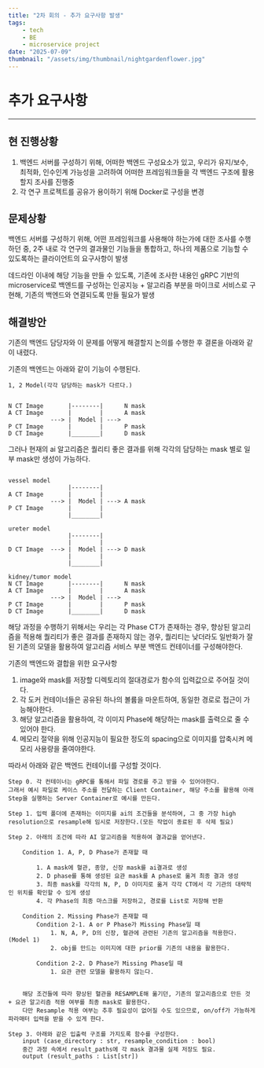 ```yaml
---
title: "2차 회의 - 추가 요구사항 발생"
tags:
    - tech
    - BE
    - microservice project
date: "2025-07-09"
thumbnail: "/assets/img/thumbnail/nightgardenflower.jpg"
---
```


# 추가 요구사항
---
## 현 진행상황

1. 백엔드 서버를 구성하기 위해, 어떠한 백엔드 구성요소가 있고, 우리가 유지/보수, 최적화, 인수인계 가능성을 고려하여 
어떠한 프레임워크들을 각 백엔드 구조에 활용할지 조사를 진행중
2. 각 연구 프로젝트를 공유가 용이하기 위해 Docker로 구성을 변경

## 문제상황

백엔드 서버를 구성하기 위해, 어떤 프레임워크를 사용해야 하는가에 대한 조사를 수행하던 중,
2주 내로 각 연구의 결과물인 기능들을 통합하고, 하나의 제품으로 기능할 수 있도록하는 클라이언트의 요구사항이 발생

데드라인 이내에 해당 기능을 만들 수 있도록, 기존에 조사한 내용인 gRPC 기반의 microservice로 백엔드를 구성하는
인공지능 + 알고리즘 부분을 마이크로 서비스로 구현해, 기존의 백엔드와 연결되도록 만들 필요가 발생


## 해결방안

기존의 백엔드 담당자와 이 문제를 어떻게 해결할지 논의를 수행한 후 결론을 아래와 같이 내렸다.

기존의 백엔드는 아래와 같이 기능이 수행된다.

```
1, 2 Model(각각 담당하는 mask가 다르다.)


N CT Image       |--------|      N mask
A CT Image       |        |      A mask
            ---> |  Model | ---> 
P CT Image       |        |      P mask
D CT Image       |________|      D mask

```

그러나 현재의 ai 알고리즘은 퀄리티 좋은 결과를 위해 각각의 담당하는 mask 별로 일부 mask만 생성이 가능하다.

```

vessel model 
                 |--------|      
A CT Image       |        |      
            ---> |  Model | ---> A mask 
P CT Image       |        |      
                 |________|      

ureter model
                 |--------|      
                 |        |      
D CT Image  ---> |  Model | ---> D mask 
                 |        |      
                 |________|      

kidney/tumor model
N CT Image       |--------|      N mask
A CT Image       |        |      A mask
            ---> |  Model | ---> 
P CT Image       |        |      P mask
D CT Image       |________|      D mask

```

해당 과정을 수행하기 위해서는 우리는 각 Phase CT가 존재하는 경우, 향상된 알고리즘을 적용해 퀄리티가 좋은 결과를
존재하지 않는 경우, 퀄리티는 낮더라도 일반화가 잘된 기존의 모델을 활용하여 알고리즘 서비스 부분 백엔드 컨테이너를 구성해야한다.

기존의 백엔드와 결합을 위한 요구사항
1. image와 mask를 저장할 디렉토리의 절대경로가 함수의 입력값으로 주어질 것이다.
2. 각 도커 컨테이너들은 공유된 하나의 볼륨을 마운트하여, 동일한 경로로 접근이 가능해야한다.
3. 해당 알고리즘을 활용하여, 각 이미지 Phase에 해당하는 mask를 출력으로 줄 수 있어야 한다.
4. 메모리 절약을 위해 인공지능이 필요한 정도의 spacing으로 이미지를 압축시켜 메모리 사용량을 줄여야한다.

따라서 아래와 같은 백엔드 컨테이너를 구성할 것이다.

```
Step 0. 각 컨테이너는 gRPC를 통해서 파일 경로를 주고 받을 수 있어야한다. 
그래서 예시 파일로 케이스 주소를 전달하는 Client Container, 해당 주소를 활용해 아래 Step을 실행하는 Server Container로 예시를 만든다.

Step 1. 입력 폴더에 존재하는 이미지를 ai의 조건들을 분석하여, 그 중 가장 high resolution으로 resample해 임시로 저장한다.(모든 작업이 종료된 후 삭제 필요)

Step 2. 아래의 조건에 따라 AI 알고리즘을 적용하여 결과값을 얻어낸다.

    Condition 1. A, P, D Phase가 존재할 때

        1. A mask에 혈관, 종양, 신장 mask를 ai결과로 생성
        2. D phase를 통해 생성된 요관 mask를 A phase로 옮겨 최종 결과 생성
        3. 최종 mask를 각각의 N, P, D 이미지로 옮겨 각각 CT에서 각 기관의 대략적인 위치를 확인할 수 있게 생성
        4. 각 Phase의 최종 마스크를 저장하고, 경로를 List로 저장해 반환

    Condition 2. Missing Phase가 존재할 때
        Condition 2-1. A or P Phase가 Missing Phase일 때
            1. N, A, P, D의 신장, 혈관에 관련된 기존의 알고리즘을 적용한다.(Model 1)
            2. obj를 만드는 이미지에 대한 prior를 기존의 내용을 활용한다.

        Condition 2-2. D Phase가 Missing Phase일 때
            1. 요관 관련 모델을 활용하지 않는다.
        

    해당 조건들에 따라 향상된 혈관을 RESAMPLE해 옮기던, 기존의 알고리즘으로 만든 것 + 요관 알고리즘 적용 여부를 최종 mask로 활용한다.
    다만 Resample 적용 여부는 추후 필요성이 없어질 수도 있으므로, on/off가 가능하게 파라매터 입력을 받을 수 있게 한다.

Step 3. 아래와 같은 입출력 구조를 가지도록 함수를 구성한다.
    input (case_directory : str, resample_condition : bool)
    중간 과정 속에서 result_paths에 각 mask 결과물 실제 저장도 필요.
    output (result_paths : List[str])

```